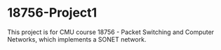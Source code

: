 # 18756-Project1
This project is for CMU course 18756 - Packet Switching and Computer Networks, which implements a SONET network. 
